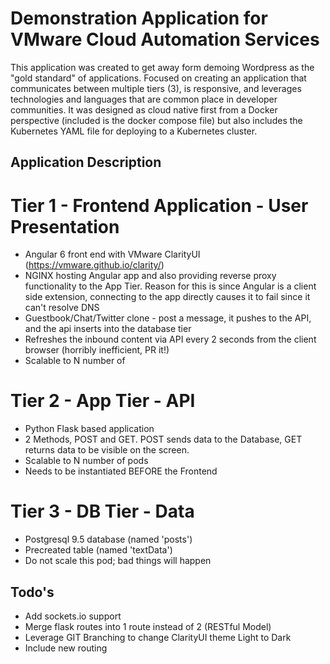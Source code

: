# Demonstration Application for VMware Cloud Automation Services 

This application was created to get away form demoing Wordpress as the "gold standard" of applications. Focused on creating an application that communicates between multiple tiers (3), is responsive, and leverages technologies and languages that are common place in developer communities. It was designed as cloud native first from a Docker perspective (included is the docker compose file) but also includes the Kubernetes YAML file for deploying to a Kubernetes cluster.

## Application Description 

# Tier 1 - Frontend Application - User Presentation 

* Angular 6 front end with VMware ClarityUI (https://vmware.github.io/clarity/)
* NGINX hosting Angular app and also providing reverse proxy functionality to the App Tier. Reason for this is since Angular is a client side extension, connecting to the app directly causes it to fail since it can't resolve DNS
* Guestbook/Chat/Twitter clone - post a message, it pushes to the API, and the api inserts into the database tier 
* Refreshes the inbound content via API every 2 seconds from the client browser (horribly inefficient, PR it!)
* Scalable to N number of 

# Tier 2 - App Tier - API 

* Python Flask based application
* 2 Methods, POST and GET. POST sends data to the Database, GET returns data to be visible on the screen.
* Scalable to N number of pods 
* Needs to be instantiated BEFORE the Frontend

# Tier 3 - DB Tier - Data 

* Postgresql 9.5 database (named 'posts')
* Precreated table (named 'textData') 
* Do not scale this pod; bad things will happen


## Todo's

* Add sockets.io support
* Merge flask routes into 1 route instead of 2 (RESTful Model) 
* Leverage GIT Branching to change ClarityUI theme Light to Dark
* Include new routing 
